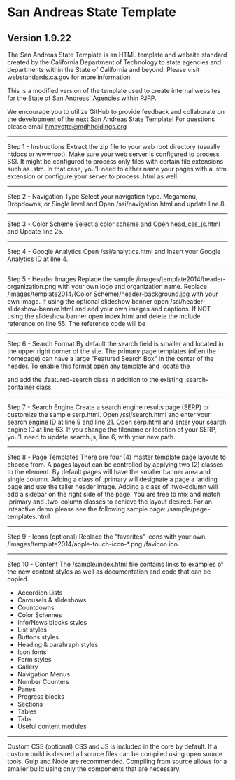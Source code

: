 # San Andreas State Template
## Version 1.9.22

The San Andreas State Template is an HTML template and website standard created by the California Department of Technology to state agencies and departments within the State of California and beyond. Please visit webstandards.ca.gov for more information.

This is a modified version of the template used to create internal websites for the State of San Andreas' Agencies within PJRP.

We encourage you to utilize GitHub to provide feedback and collaborate on the development of the next San Andreas State Template! For questions please email hmayotte@mdhholdings.org

________________________________________

Step 1 - Instructions
Extract the zip file to your web root directory (usually htdocs or wwwroot). Make sure your web server is configured to process SSI. It might be configured to process only files with certain file extensions such as .stm. In that case, you'll need to either name your pages with a .stm extension or configure your server to process .html as well.

________________________________________

Step 2 - Navigation Type
Select your navigation type. Megamenu, Dropdowns, or Single level and Open /ssi/navigation.html and update line 8.

________________________________________

Step 3 - Color Scheme
Select a color scheme and Open head_css_js.html and Update line 25.

________________________________________ 

Step 4 - Google Analytics
Open /ssi/analytics.html and Insert your Google Analytics ID at line 4.

________________________________________

Step 5 - Header Images
Replace the sample /images/template2014/header-organization.png with your own logo and organization name. Replace /images/template2014/(Color Scheme)/header-background.jpg with your own image.
If using the optional slideshow banner open /ssi/header-slideshow-banner.html and add your own images and captions. If NOT using the slideshow banner open index.html and delete the include reference on line 55. The reference code will be <!--#include virtual="/ssi/header-slideshow-banner.html" -->

________________________________________

Step 6 - Search Format
By default the search field is smaller and located in the upper right corner of the site. The primary page templates (often the homepage) can have a large "Featured Search Box" in the center of the header. To enable this format open any template and locate the <div id="head-search" class="search-container"> and add the .featured-search class in addition to the existing .search-container class

________________________________________

Step 7 - Search Engine
Create a search engine results page (SERP) or customize the sample serp.html. Open /ssi/search.html and enter your search engine ID at line 9 and line 21. Open serp.html and  enter your search engine ID at line 63. If you change the filename or location of your SERP, you'll need to update search.js, line 6, with your new path.

________________________________________

Step 8 - Page Templates
There are four (4) master template page layouts to choose from. A pages layout can be controlled by applying two (2) classes to the <body> element. By default pages will have the smaller banner area and single column. Adding a class of .primary will designate a page a landing page and use the taller header image. Adding a class of .two-column will add a sidebar on the right side of the page. You are free to mix and match .primary and .two-column classes to achieve the layout desired. For an inteactive demo please see the following sample page: /sample/page-templates.html

________________________________________

Step 9 - Icons (optional)
Replace the "favorites" icons with your own: /images/template2014/apple-touch-icon-*.png /favicon.ico

________________________________________ 

Step 10 - Content
The /sample/index.html file contains links to examples of the new content styles as well as documentation and code that can be copied.
* Accordion Lists
* Carousels & slideshows
* Countdowns
* Color Schemes
* Info/News blocks styles
* List styles
* Buttons styles
* Heading & parahraph styles
* Icon fonts
* Form styles
* Gallery
* Navigation Menus
* Number Counters
* Panes
* Progress blocks
* Sections
* Tables
* Tabs
* Useful content modules

________________________________________

Custom CSS (optional)
CSS and JS is included in the core by default. If a custom build is desired all source files can be compiled using open source tools. Gulp and Node are recommended. Compiling from source allows for a smaller build using only the components that are necessary.